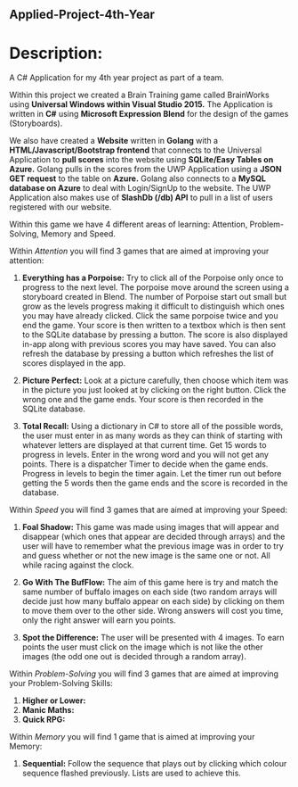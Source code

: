 ## Applied-Project-4th-Year

# Description:
A C# Application for my 4th year project as part of a team.

Within this project we created a Brain Training game called BrainWorks using __Universal Windows within Visual Studio 2015.__ The Application is written in __C#__ using __Microsoft Expression Blend__ for the design of the games (Storyboards).

We also have created a __Website__ written in __Golang__ with a __HTML/Javascript/Bootstrap frontend__ that connects to the Universal Application to __pull scores__ into the website using __SQLite/Easy Tables on Azure.__ Golang pulls in the scores from the UWP Application using a __JSON GET request__ to the table on __Azure.__ Golang also connects to a __MySQL database on Azure__ to deal with Login/SignUp to the website. The UWP Application also makes use of __SlashDb (/db) API__ to pull in a list of users registered with our website.

Within this game we have 4 different areas of learning: Attention, Problem-Solving, Memory and Speed.

Within _Attention_ you will find 3 games that are aimed at improving your attention:

1. __Everything has a Porpoise:__ Try to click all of the Porpoise only once to progress to the next level. The porpoise move around the screen using a storyboard created in Blend. The number of Porpoise start out small but grow as the levels progress making it difficult to distinguish which ones you may have already clicked. Click the same porpoise twice and you end the game. Your score is then written to a textbox which is then sent to the SQLite database by pressing a button. The score is also displayed in-app along with previous scores you may have saved. You can also refresh the database by pressing a button which refreshes the list of scores displayed in the app.

2. __Picture Perfect:__ Look at a picture carefully, then choose which item was in the picture you just looked at by clicking on the right button. Click the wrong one and the game ends. Your score is then recorded in the SQLite database.

3. __Total Recall:__ Using a dictionary in C# to store all of the possible words, the user must enter in as many words as they can think of starting with whatever letters are displayed at that current time. Get 15 words to progress in levels. Enter in the wrong word and you will not get any points. There is a dispatcher Timer to decide when the game ends. Progress in levels to begin the timer again. Let the timer run out before getting the 5 words then the game ends and the score is recorded in the database.


Within _Speed_ you will find 3 games that are aimed at improving your Speed:

1. __Foal Shadow:__ This game was made using images that will appear and disappear (which ones that appear are decided through arrays) and the user will have to remember what the previous image was in order to try and guess whether or not the new image is the same one or not. All while racing against the clock.

2. __Go With The BufFlow:__ The aim of this game here is try and match the same number of buffalo images on each side (two random arrays will decide just how many buffalo appear on each side) by clicking on them to move them over to the other side. Wrong answers will cost you time, only the right answer will earn you points.

3. __Spot the Difference:__ The user will be presented with 4 images. To earn points the user must click on the image which is not like the other images (the odd one out is decided through a random array).

Within _Problem-Solving_ you will find 3 games that are aimed at improving your Problem-Solving Skills:

1. __Higher or Lower:__
2. __Manic Maths:__
3. __Quick RPG:__

Within _Memory_ you will find 1 game that is aimed at improving your Memory:

1. __Sequential:__ Follow the sequence that plays out by clicking which colour sequence flashed previously. Lists are used to achieve this.
